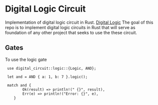 # Digital Logic Circuit

Implementation of digital logic circuit in Rust. [Digital Logic](https://github.com/EteimZ/digital_logic.git) The goal of this repo is to implement digital logic circuits in Rust that will serve as foundation of any other project that seeks to use the these circuit. 

## Gates

To use the logic gate
```
 use digital_circuit::logic::{Logic, AND};

 let and = AND { a: 1, b: 7 }.logic();

 match and {
        Ok(result) => println!(" {}", result),
        Err(e) => println!("Error: {}", e),
    }
 ```
 
